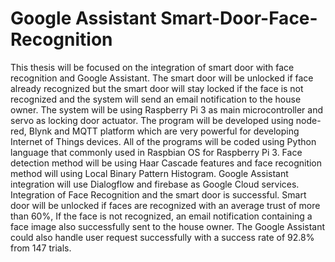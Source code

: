 # Google Assistant Smart-Door-Face-Recognition
 This thesis will be focused on the integration of smart door with face recognition and Google Assistant. The smart door will be unlocked if face already recognized but the smart door will stay locked if the face is not recognized and the system will send an email notification to the house owner. The system will be using Raspberry Pi 3 as main microcontroller and servo as locking door actuator. The program will be developed using node-red, Blynk and MQTT platform which are very powerful for developing Internet of Things devices. All of the programs will be coded using Python language that commonly used in Raspbian OS for Raspberry Pi 3. Face detection method will be using Haar Cascade features and face recognition method will using Local Binary Pattern Histogram. Google Assistant integration will use Dialogflow and firebase as Google Cloud services. Integration of Face Recognition and the smart door is successful. Smart door will be unlocked if faces are recognized with an average trust of more than 60%, If the face is not recognized, an email notification containing a face image also successfully sent to the house owner. The Google Assistant could also handle user request successfully with a success rate of 92.8% from 147 trials.

